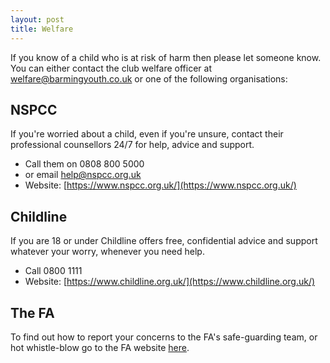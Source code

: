 ```yaml
---
layout: post
title: Welfare
---
```


If you know of a child who is at risk of harm then please let someone know. You can either contact the club welfare officer at <a href="mailto:welfare@barmingyouth.co.uk">welfare@barmingyouth.co.uk</a> or one of the following organisations:

## NSPCC

If you're worried about a child, even if you're unsure, contact their professional counsellors 24/7 for help, advice and support. 

* Call them on 0808 800 5000 
* or email <a href="mailto:help@nspcc.org.uk">help@nspcc.org.uk</a>
* Website: [https://www.nspcc.org.uk/](https://www.nspcc.org.uk/) 


## Childline 

If you are 18 or under Childline offers free, confidential advice and support whatever your worry, whenever you need help.

* Call 0800 1111
* Website: [https://www.childline.org.uk/](https://www.childline.org.uk/)

## The FA

To find out how to report your concerns to the FA's safe-guarding team, or hot whistle-blow go to the FA website [here](http://www.thefa.com/football-rules-governance/safeguarding/reporting-concerns).


